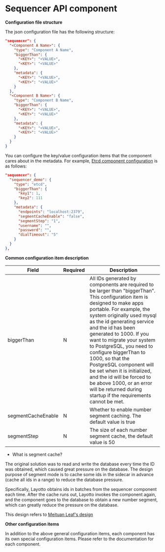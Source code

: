 # Sequencer API component
**Configuration file structure**

The json configuration file has the following structure:
```json
"sequencer": {
  "<Component A Name>": {
    "type": "Component A Name",
    "biggerThan": {
      "<KEY>": "<VALUE>",
      "<KEY>": "<VALUE>"
    },
    "metadata": {
      "<KEY>": "<VALUE>",
      "<KEY>": "<VALUE>"
    }
  },
  "<Component B Name>": {
    "type": "Component B Name",
    "biggerThan": {
      "<KEY>": "<VALUE>",
      "<KEY>": "<VALUE>"
    },
    "metadata": {
      "<KEY>": "<VALUE>",
      "<KEY>": "<VALUE>"
    }
  }
}
```
You can configure the key/value configuration items that the component cares about in the metadata. For example, [Etcd component configuration](https://github.com/mosn/layotto/blob/main/configs/runtime_config.json) is as follows:


```json
"sequencer": {
  "sequencer_demo": {
    "type": "etcd",
    "biggerThan": {
      "key1": 1,
      "key2": 111
    },
    "metadata": {
      "endpoints": "localhost:2379",
      "segmentCacheEnable": "false",
      "segmentStep": "1",
      "username": "",
      "password": "",
      "dialTimeout": "5"
    }
  }
},
```

**Common configuration item description**

| Field | Required | Description |
| --- | --- | --- |
| biggerThan | N | All IDs generated by components are required to be larger than "biggerThan". This configuration item is designed to make apps portable. For example, the system originally used mysql as the id generating service and the id has been generated to 1000. If you want to migrate your system to PostgreSQL, you need to configure biggerThan to 1000, so that the PostgreSQL component will be set when it is initialized, and the id will be forced to be above 1000, or an error will be returned during startup if the requirements cannot be met. |
| segmentCacheEnable | N | Whether to enable number segment caching. The default value is true |
| segmentStep | N | The size of each number segment cache, the default value is 50 |

- What is segment cache?

The original solution was to read and write the database every time the ID was obtained, which caused great pressure on the database. The design purpose of segment mode is to cache some ids in the sidecar in advance (cache all ids in a range) to reduce the database pressure.

Specifically, Layotto obtains ids in batches from the sequencer component each time. After the cache runs out, Layotto invokes the component again, and the component goes to the database to obtain a new number segment, which can greatly reduce the pressure on the database.

This design refers to [Meituan Leaf's design](https://tech.meituan.com/2017/04/21/mt-leaf.html)

**Other configuration items**

In addition to the above general configuration items, each component has its own special configuration items. Please refer to the documentation for each component.